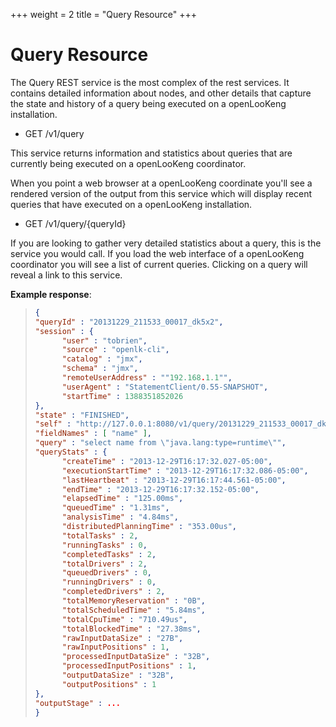 +++
weight = 2
title = "Query Resource"
+++

Query Resource
==============

The Query REST service is the most complex of the rest services. It
contains detailed information about nodes, and other details that
capture the state and history of a query being executed on a openLooKeng
installation.

- GET /v1/query

This service returns information and statistics about queries that are
currently being executed on a openLooKeng coordinator.

When you point a web browser at a openLooKeng coordinate you\'ll see a rendered
version of the output from this service which will display recent
queries that have executed on a openLooKeng installation.
   

- GET /v1/query/{queryId}

If you are looking to gather very detailed statistics about a query,
this is the service you would call. If you load the web interface of a
openLooKeng coordinator you will see a list of current queries. Clicking on a
query will reveal a link to this service.

**Example response**:

> ``` json
> {
> "queryId" : "20131229_211533_00017_dk5x2",
> "session" : {
>       "user" : "tobrien",
>       "source" : "openlk-cli",
>       "catalog" : "jmx",
>       "schema" : "jmx",
>       "remoteUserAddress" : ""192.168.1.1"",
>       "userAgent" : "StatementClient/0.55-SNAPSHOT",
>       "startTime" : 1388351852026
> },
> "state" : "FINISHED",
> "self" : "http://127.0.0.1:8080/v1/query/20131229_211533_00017_dk5x2",
> "fieldNames" : [ "name" ],
> "query" : "select name from \"java.lang:type=runtime\"",
> "queryStats" : {
>       "createTime" : "2013-12-29T16:17:32.027-05:00",
>       "executionStartTime" : "2013-12-29T16:17:32.086-05:00",
>       "lastHeartbeat" : "2013-12-29T16:17:44.561-05:00",
>       "endTime" : "2013-12-29T16:17:32.152-05:00",
>       "elapsedTime" : "125.00ms",
>       "queuedTime" : "1.31ms",
>       "analysisTime" : "4.84ms",
>       "distributedPlanningTime" : "353.00us",
>       "totalTasks" : 2,
>       "runningTasks" : 0,
>       "completedTasks" : 2,
>       "totalDrivers" : 2,
>       "queuedDrivers" : 0,
>       "runningDrivers" : 0,
>       "completedDrivers" : 2,
>       "totalMemoryReservation" : "0B",
>       "totalScheduledTime" : "5.84ms",
>       "totalCpuTime" : "710.49us",
>       "totalBlockedTime" : "27.38ms",
>       "rawInputDataSize" : "27B",
>       "rawInputPositions" : 1,
>       "processedInputDataSize" : "32B",
>       "processedInputPositions" : 1,
>       "outputDataSize" : "32B",
>       "outputPositions" : 1
> },
> "outputStage" : ...
> }
> ```
   
